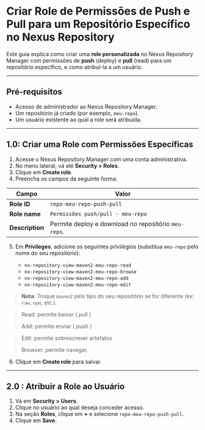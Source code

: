 # Criar Role de Permissões de Push e Pull para um Repositório Específico no Nexus Repository

Este guia explica como criar uma **role personalizada** no Nexus Repository Manager com permissões de **push** (deploy) e **pull** (read) para um repositório específico, e como atribuí-la a um usuário.

---

##  Pré-requisitos

- Acesso de administrador ao Nexus Repository Manager.
- Um repositório já criado (por exemplo, `meu-repo`).
- Um usuário existente ao qual a role será atribuída.

---

## 1.0: Criar uma Role com Permissões Específicas

1. Acesse o Nexus Repository Manager com uma conta administrativa.
2. No menu lateral, vá até **Security > Roles**.
3. Clique em **Create role**.
4. Preencha os campos da seguinte forma:

| Campo | Valor |
|-------|-------|
| **Role ID** | `repo-meu-repo-push-pull` |
| **Role name** | `Permissões push/pull - meu-repo` |
| **Description** | Permite deploy e download no repositório `meu-repo`. |

5. Em **Privileges**, adicione os seguintes privilégios (substitua `meu-repo` pelo nome do seu repositório):

   - `nx-repository-view-maven2-meu-repo-read`
   - `nx-repository-view-maven2-meu-repo-browse`
   - `nx-repository-view-maven2-meu-repo-add`
   - `nx-repository-view-maven2-meu-repo-edit`

> **Nota**: Troque `maven2` pelo tipo do seu repositório se for diferente (ex: `raw`, `npm`, etc.).

> Read: permite baixar ( pull )

> Add: permite enviar ( push )

> Edit: permite sobrescrever artefatos

> Browser: permite navegar.


6. Clique em **Create role** para salvar.

---

## 2.0 : Atribuir a Role ao Usuário

1. Vá em **Security > Users**.
2. Clique no usuário ao qual deseja conceder acesso.
3. Na seção **Roles**, clique em **+** e selecione `repo-meu-repo-push-pull`.
4. Clique em **Save**.
